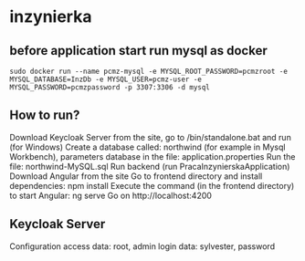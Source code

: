 # inzynierka

## before application start run mysql as docker
`sudo docker run --name pcmz-mysql -e MYSQL_ROOT_PASSWORD=pcmzroot -e MYSQL_DATABASE=InzDb -e MYSQL_USER=pcmz-user -e MYSQL_PASSWORD=pcmzpassword -p 3307:3306 -d mysql`

## How to run?
Download Keycloak Server from the site, go to /bin/standalone.bat and run (for Windows)
Create a database called: northwind (for example in Mysql Workbench), parameters database in the file: application.properties
Run the file: northwind-MySQL.sql
Run backend (run PracaInzynierskaApplication)
Download Angular from the site
Go to frontend directory and install dependencies: npm install
Execute the command (in the frontend directory) to start Angular: ng serve
Go on http://localhost:4200

## Keycloak Server
Configuration access data: root, admin
login data: sylvester, password